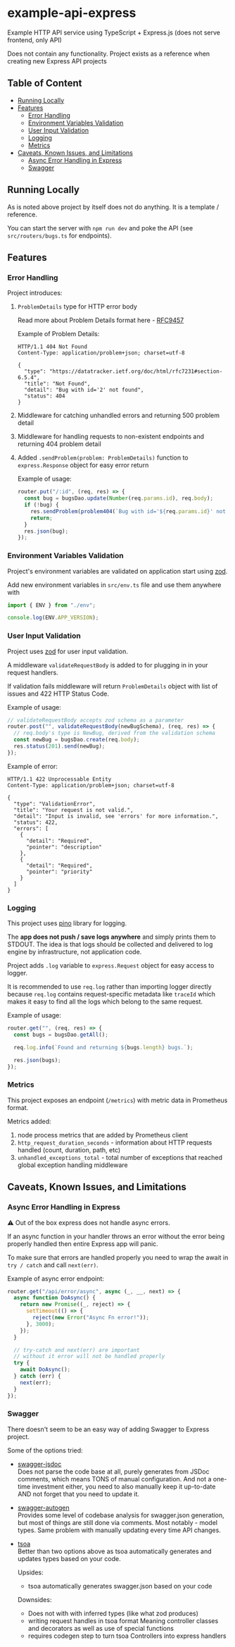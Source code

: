 # example-api-express

Example HTTP API service using TypeScript + Express.js (does not serve frontend, only API)

Does not contain any functionality. Project exists as a reference when creating new Express API projects

## Table of Content

- [Running Locally](#running-locally)
- [Features](#features)
  - [Error Handling](#error-handling)
  - [Environment Variables Validation](#environment-variables-validation)
  - [User Input Validation](#user-input-validation)
  - [Logging](#logging)
  - [Metrics](#metrics)
- [Caveats, Known Issues, and Limitations](#caveats-known-issues-and-limitations)
  - [Async Error Handling in Express](#async-error-handling-in-express)
  - [Swagger](#swagger)

## Running Locally

As is noted above project by itself does not do anything. It is a template / reference.

You can start the server with `npm run dev` and poke the API (see `src/routers/bugs.ts` for endpoints).

## Features

### Error Handling

Project introduces:

1. `ProblemDetails` type for HTTP error body

   Read more about Problem Details format here - [RFC9457](https://datatracker.ietf.org/doc/html/rfc9457)

   Example of Problem Details:

   ```
   HTTP/1.1 404 Not Found
   Content-Type: application/problem+json; charset=utf-8

   {
     "type": "https://datatracker.ietf.org/doc/html/rfc7231#section-6.5.4",
     "title": "Not Found",
     "detail": "Bug with id='2' not found",
     "status": 404
   }
   ```

2. Middleware for catching unhandled errors and returning 500 problem detail
3. Middleware for handling requests to non-existent endpoints and returning 404 problem detail
4. Added `.sendProblem(problem: ProblemDetails)` function to `express.Response` object for easy error return

   Example of usage:

   ```typescript
   router.put("/:id", (req, res) => {
     const bug = bugsDao.update(Number(req.params.id), req.body);
     if (!bug) {
       res.sendProblem(problem404(`Bug with id='${req.params.id}' not found`));
       return;
     }
     res.json(bug);
   });
   ```

### Environment Variables Validation

Project's environment variables are validated on application start using [zod](https://github.com/colinhacks/zod).

Add new environment variables in `src/env.ts` file and use them anywhere with

```typescript
import { ENV } from "./env";

console.log(ENV.APP_VERSION);
```

### User Input Validation

Project uses [zod](https://github.com/colinhacks/zod) for user input validation.

A middleware `validateRequestBody` is added to for plugging in in your request handlers.

If validation fails middleware will return `ProblemDetails` object with list of issues and 422 HTTP Status Code.

Example of usage:

```typescript
// validateRequestBody accepts zod schema as a parameter
router.post("", validateRequestBody(newBugSchema), (req, res) => {
  // req.body's type is NewBug, derived from the validation schema
  const newBug = bugsDao.create(req.body);
  res.status(201).send(newBug);
});
```

Example of error:

```
HTTP/1.1 422 Unprocessable Entity
Content-Type: application/problem+json; charset=utf-8

{
  "type": "ValidationError",
  "title": "Your request is not valid.",
  "detail": "Input is invalid, see 'errors' for more information.",
  "status": 422,
  "errors": [
    {
      "detail": "Required",
      "pointer": "description"
    },
    {
      "detail": "Required",
      "pointer": "priority"
    }
  ]
}
```

### Logging

This project uses [pino](https://github.com/pinojs/pino) library for logging.

The **app does not push / save logs anywhere** and simply prints them to STDOUT. The idea is that logs should be collected and delivered to log engine by infrastructure, not application code.

Project adds `.log` variable to `express.Request` object for easy access to logger.

It is recommended to use `req.log` rather than importing logger directly because `req.log` contains request-specific metadata like `traceId` which makes it easy to find all the logs which belong to the same request.

Example of usage:

```typescript
router.get("", (req, res) => {
  const bugs = bugsDao.getAll();

  req.log.info(`Found and returning ${bugs.length} bugs.`);

  res.json(bugs);
});
```

### Metrics

This project exposes an endpoint (`/metrics`) with metric data in Prometheus format.

Metrics added:
1) node process metrics that are added by Prometheus client
2) `http_request_duration_seconds` - information about HTTP requests handled (count, duration, path, etc)
3) `unhandled_exceptions_total` - total number of exceptions that reached global exception handling middleware

## Caveats, Known Issues, and Limitations

### Async Error Handling in Express

:warning: Out of the box express does not handle async errors.

If an async function in your handler throws an error without the error being properly handled then entire Express app will panic.

To make sure that errors are handled properly you need to wrap the await in `try / catch` and call `next(err)`.

Example of async error endpoint:

```typescript
router.get("/api/error/async", async (_, __, next) => {
  async function DoAsync() {
    return new Promise((_, reject) => {
      setTimeout(() => {
        reject(new Error("Async Fn error!"));
      }, 3000);
    });
  }

  // try-catch and next(err) are important
  // without it error will not be handled properly
  try {
    await DoAsync();
  } catch (err) {
    next(err);
  }
});
```

### Swagger

There doesn't seem to be an easy way of adding Swagger to Express project.

Some of the options tried:

- [swagger-jsdoc](https://github.com/Surnet/swagger-jsdoc)  
   Does not parse the code base at all, purely generates from JSDoc comments, which means TONS of manual configuration. And not a one-time investment either, you need to also manually keep it up-to-date AND not forget that you need to update it.
- [swagger-autogen](https://github.com/swagger-autogen/swagger-autogen)  
   Provides some level of codebase analysis for swagger.json generation, but most of things are still done via comments. Most notably - model types. Same problem with manually updating every time API changes.
- [tsoa](https://tsoa-community.github.io/docs/getting-started.html)  
   Better than two options above as tsoa automatically generates and updates types based on your code.

  Upsides:

  - tsoa automatically generates swagger.json based on your code

  Downsides:

  - Does not with with inferred types (like what zod produces)
  - writing request handles in tsoa format
    Meaning controller classes and decorators as well as use of special functions
  - requires codegen step to turn tsoa Controllers into express handlers
